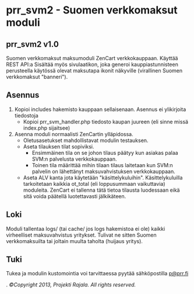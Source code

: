 prr_svm2 - Suomen verkkomaksut moduli
===============

prr_svm2 v1.0
---------------

Suomen verkkomaksut maksumoduli ZenCart verkkokauppaan. Käyttää REST API:a
Sisältää myös sivulaatikon, joka generoi kauppiastunnisteen perusteella käytössä olevat maksutapa ikonit näkyville (virallinen Suomen verkkomaksut "banneri").


Asennus
------------

1. Kopioi includes hakemisto kauppaan sellaisenaan. Asennus ei ylikirjoita tiedostoja
   - Kopioi prr_svm_handler.php tiedosto kaupan juureen (eli sinne missä index.php sijaitsee)
2. Asenna moduli normaalisti ZenCartin ylläpidossa.
   - Oletusasetukset mahdollistavat modulin testauksen.
   - Aseta tilauksen tilat sopiviksi.
     * Ensimmäinen tila on se johon tilaus päätyy kun asiakas palaa SVM:n palvelusta verkkokauppaan.
     * Toinen tila määrittää mihin tilaan tilaus laitetaan kun SVM:n palvelin on lähettänyt maksuvahvistuksen verkkokauppaan.
   - Aseta ALV kanta jota käytetään "käsittelykuluihin".
     Käsittelykuluilla tarkoitetaan kaikkia ot_total (eli loppusummaan vaikuttavia) moduleita.
     ZenCart ei tallenna tätä tietoa tilausta luodessaan eikä sitä voida päätellä luotettavasti jälkikäteen.

Loki
------------

Moduli tallentaa logs/ (tai cache/ jos logs hakemistoa ei ole) kaikki virheelliset maksuvahvistus yritykset. Tulivat ne sitten Suomen verkkomaksuilta tai joltain muulta taholta (huijaus yritys).

Tuki
------------
Tukea ja modulin kustomointia voi tarvittaessa pyytää sähköpostilla p@prr.fi

.
*&copy;Copyright 2013, Projekti Rajala. All rights reserved.*

